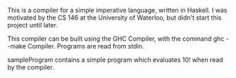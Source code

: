 This is a compiler for a simple imperative language, written in Haskell. I was motivated by the CS 146 at the University of Waterloo, but didn't start this project until later.

This compiler can be built using the GHC Compiler, with the command ghc --make Compiler. Programs are read from stdin.

sampleProgram contains a simple program which evaluates 10! when read by the compiler.
